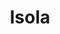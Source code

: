 ---
title: Isola
date: 
draft: false

# descripcion
description : Aros de plata con cristal

materials: Plata 925

color: Plateado y cristal verde

dimensions: 1,4cm largo

code: 01-11-0403

type: "Aros"

categories: []

price: $3.250,00

price_eftvo: $2.760,00

# Images
# first image will be shown in the product page
images:
  # - image: "images/path_to_image"
  # La ubicacion de las imagenes es imagenes/Aros/Aros.Argollas/01-11-0403-isola
  - image: "./images/aros/argollas/01-11-0403-colgantes-con-corazon-verde_a.JPG"
  - image: "./images/aros/argollas/01-11-0403-colgantes-con-corazon-verde_b.JPG"
---